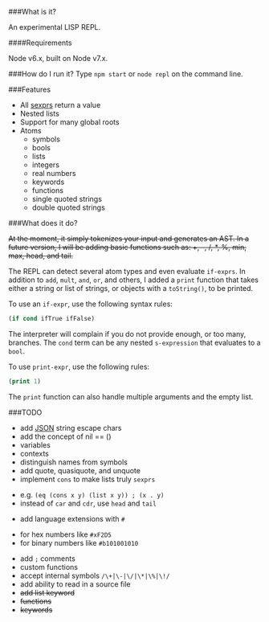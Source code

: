 ###What is it?

An experimental LISP REPL.

####Requirements

Node v6.x, built on Node v7.x.

###How do I run it?
Type `npm start` or `node repl` on the command line.

###Features
 * All [sexprs](https://en.wikipedia.org/wiki/S-expression) return a value
 * Nested lists
 * Support for many global roots
 * Atoms
   - symbols
   - bools
   - lists
   - integers
   - real numbers
   - keywords
   - functions
   - single quoted strings
   - double quoted strings

###What does it do?

~~At the moment, it simply tokenizes your input and generates an AST. In a future version, I will be adding basic functions such as: +, -, /, *, %, min, max, head, and tail.~~

The REPL can detect several atom types and even evaluate `if-exprs`. In addition to `add`, `mult`, `and`, `or`, and others, I added a `print` function that takes either a string or list of strings, or objects with a `toString()`, to be printed.

To use an `if-expr`, use the following syntax rules:

```lisp
(if cond ifTrue ifFalse)
```
The interpreter will complain if you do not provide enough, or too many, branches. The `cond` term can be any nested `s-expression` that evaluates to a `bool`.

To use `print-expr`, use the following rules:

```lisp
(print 1)
```
The `print` function can also handle multiple arguments and the empty list.

###TODO
 * add [JSON](http://www.json.org/) string escape chars
 * add the concept of nil == ()
 * variables
 * contexts
 * distinguish names from symbols
 * add quote, quasiquote, and unquote
 * implement `cons` to make lists truly `sexprs`
  - e.g. `(eq (cons x y) (list x y)) ; (x . y)`
  - instead of `car` and `cdr`, use `head` and `tail`
 * add language extensions with `#`
  - for hex numbers like `#xF2D5`
  - for binary numbers like `#b101001010`
 * add `;` comments
 * custom functions
 * accept internal symbols `/\+|\-|\/|\*|\%|\!/`
 * add ability to read in a source file
 * ~~add list keyword~~
 * ~~functions~~
 * ~~keywords~~
